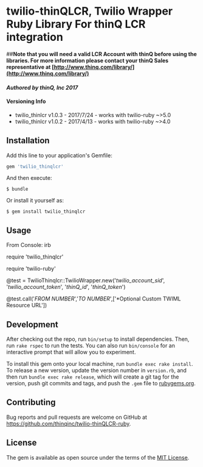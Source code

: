 # twilio-thinQLCR, Twilio Wrapper Ruby Library For thinQ LCR integration

##**Note that you will need a valid LCR Account with thinQ before using the libraries. For more information please contact your thinQ Sales representative at [http://www.thinq.com/library/](http://www.thinq.com/library/)**

#### *Authored by thinQ, Inc 2017*
#### Versioning Info

  * twilio_thinlcr v1.0.3 - 2017/7/24 - works with twilio-ruby ~>5.0
  * twilio_thinlcr v1.0.2 - 2017/4/13 - works with twilio-ruby ~>4.0
## Installation

Add this line to your application's Gemfile:

```ruby
gem 'twilio_thinqlcr'
```

And then execute:

    $ bundle

Or install it yourself as:

    $ gem install twilio_thinqlcr

## Usage

From Console:
irb

require 'twilio_thinqlcr'

require 'twilio-ruby'

@test = TwilioThinqlcr::TwilioWrapper.new('*twilio_account_sid*', '*twilio_account_token*', '*thinQ_id*', '*thinQ_token*')

@test.call('*FROM NUMBER*','*TO NUMBER*',['*Optional Custom TWIML Resource URL'])

## Development

After checking out the repo, run `bin/setup` to install dependencies. Then, run `rake rspec` to run the tests. You can also run `bin/console` for an interactive prompt that will allow you to experiment.

To install this gem onto your local machine, run `bundle exec rake install`. To release a new version, update the version number in `version.rb`, and then run `bundle exec rake release`, which will create a git tag for the version, push git commits and tags, and push the `.gem` file to [rubygems.org](https://rubygems.org).

## Contributing

Bug reports and pull requests are welcome on GitHub at https://github.com/thinqinc/twilio-thinQLCR-ruby.


## License

The gem is available as open source under the terms of the [MIT License](http://opensource.org/licenses/MIT).

